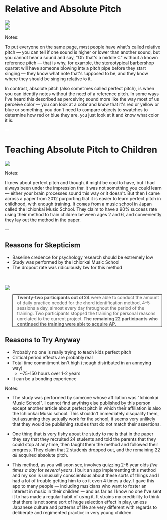 # Relative and Absolute Pitch

<div class="gallery two-high">
    <div class="gallery-item">
        <img src="images/frequencies.png"
          />
    </div>
    <div class="gallery-item">
        <img src="images/frequencies_fft.png"
          />
    </div>
</div>

Notes:

To put everyone on the same page, most people have what's called relative pitch — you can tell if one sound is higher or lower than another sound, but you cannot hear a sound and say, "Oh, that's a middle C" without a known reference pitch — that is why, for example, the stereotypical barbershop quartet will have someone blowing into a pitch pipe before they start singing — they know what note that's supposed to be, and they know where they should be singing relative to it.


In contrast, absolute pitch (also sometimes called perfect pitch), is when you can identify notes without the need of a reference pitch. In some ways I've heard this described as perceiving sound more like the way most of us perceive color — you can look at a color and know that it's red or yellow or blue or something, you don't need to compare objects to swatches to determine how red or blue they are, you just look at it and know what color it is.

--

# Teaching Absolute Pitch to Children

<img src="images/study_abstract_00.png"
     class="screenshot splash">

<!--
     alt="A screenshot of the abstract of a paper in Psychology of Music from 2012. The title is: A longitudinal study of the process of acquiring absolute pitch: A practical report of training with the ‘chord identification method’

The author is Ayako Sakakibara from the Ichionkai Music School, Tokyo, Japan

The abstract is:

The purpose of this study was to investigate longitudinally the process of acquiring absolute pitch (AP). Twenty-four young children (aged 2 to 6 years) without AP were trained to acquire AP using Eguchi’s (1991) Chord Identification Method (CIM). All children were able to acquire AP (except two who ceased training). Results suggest that, at a minimum, children younger than 6 years old are capable of acquiring AP through intentional training. Furthermore, children’s errors observed during training suggested the transition of different strategies relying respectively on tone height and tone chroma. Initially, children identified chords using a strategy depending primarily on tone height, then gradually they began to attend to tone chroma to identify chords and this process ultimately led to acquisition of AP.">
-->

Notes:

I knew about perfect pitch and thought it might be cool to have, but I had always been under the impression that it was not something you could learn — either your brain processes sound this way or it doesn't. But then I came across a paper from 2012 purporting that it is easier to learn perfect pitch in childhood, with enough training. It comes from a music school in Japan called the Ichionkai Music School. They claim to have a 90% success rate using their method to train children between ages 2 and 6, and conveniently they lay out the method in the paper.

--

## Reasons for Skepticism

- Baseline credence for psychology research should be extremely low
- Study was performed by the Ichionkai Music School
- The dropout rate was ridiculously low for this method

<br/>
<br/>

<div class="fragment disappearing-fragment nospace-fragment fade-out" data-fragment-index="0">
<img src="images/replication_crisis_wikipedia_ss.png">
</div>

<div class="fragment disappearing-fragment nospace-fragment fade-in-and-out" data-fragment-index="0">
<blockquote style="border: 1px solid black">
<b>Twenty-two participants out of 24</b> were able to conduct the amount of daily practice needed for
the chord identification method, 4–5 sessions a day, almost every day throughout the period of
the training. Two participants stopped the training for personal reasons unrelated to the current
project. <b>The remaining 22 participants who continued the training were able to acquire AP.</b>
</blockquote>
</div>

<div class="fragment appear" style="margin-top:2em" data-fragment-index="1">

## Reasons to Try Anyway

- Probably no one is really trying to teach kids perfect pitch
- Critical period effects are probably real
- Total time commitment isn't high (though distributed in an annoying way)
    - ~75-150 hours over 1-2 years
- It can be a bonding experience

</div>


Notes:

- The study was performed by someone whose affiliation was "Ichionkai Music School". I cannot find anything else published by this person except another article about perfect pitch in which their affiliation is also the Ichionkai Music school. This shouldn't immediately disqualify them, but assuming they actually work for the school, it seems very unlikely that they would be publishing studies that do not match their assertions.

- One thing that is very fishy about the study to me is that in the paper they say that they recruited 24 students and told the parents that they could stop at any time, then taught them the method and followed their progress. They claim that 2 students dropped out, and the remaining 22 *all* acquired absolute pitch.

- This method, as you will soon see, involves quizzing 2-6 year olds *five times a day* for *several years*. I built an app implementing this method and my son is unusually conscientious about these sorts of things and I had a lot of trouble getting him to do it even 4 times a day. I gave this app to many people — including musicians who want to foster an interest in music in their children — and as far as I know no one I've sent it to has made a regular habit of using it. It strains my credibility to think that there is not some sort of huge selection effect in play, unless Japanese culture and patterns of life are very different with regards to deliberate and regimented practice in very young children.

